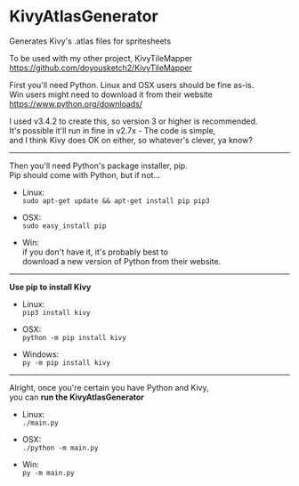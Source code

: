 # KivyAtlasGenerator  
Generates Kivy's .atlas files for spritesheets  

To be used with my other project, KivyTileMapper  
https://github.com/doyousketch2/KivyTileMapper  

First you'll need Python.  Linux and OSX users should be fine as-is.  
Win users might need to download it from their website  
https://www.python.org/downloads/  

I used v3.4.2 to create this, so version 3 or higher is recommended.  
It's possible it'll run in fine in v2.7x - The code is simple,  
and I think Kivy does OK on either, so whatever's clever, ya know?  

------
Then you'll need Python's package installer, pip.  
Pip should come with Python, but if not...  

- Linux:  
`sudo apt-get update && apt-get install pip pip3`

- OSX:  
`sudo easy_install pip`

- Win:  
if you don't have it, it's probably best to  
download a new version of Python from their website.  

------
**Use pip to install Kivy**

- Linux:  
`pip3 install kivy`

- OSX:  
`python -m pip install kivy`

- Windows:  
`py -m pip install kivy`

------
Alright, once you're certain you have Python and Kivy,  
you can **run the KivyAtlasGenerator**  

- Linux:  
`./main.py`

- OSX:  
`./python -m main.py`

- Win:  
`py -m main.py`
